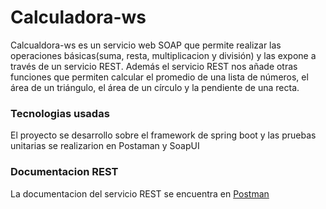 # Calculadora-ws

Calcualdora-ws es un servicio web SOAP que permite realizar las operaciones básicas(suma, resta, multiplicacion y división) y las expone a través de un servicio REST. Además el servicio REST nos añade otras funciones que permiten calcular el promedio de una lista de números, el área de un triángulo, el área de un círculo y la pendiente de una recta.

### Tecnologias usadas

El proyecto se desarrollo sobre el framework de spring boot y las pruebas unitarias se realizarion en Postaman y SoapUI

### Documentacion REST

La documentacion del servicio REST se encuentra en [Postman](https://documenter.getpostman.com/view/11867770/T17CCpsT?version=latest)


